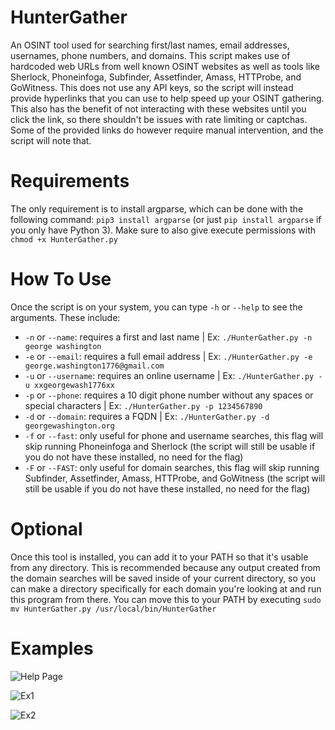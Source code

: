 # HunterGather
An OSINT tool used for searching first/last names, email addresses, usernames, phone numbers, and domains. This script makes use of hardcoded web URLs from well known OSINT websites as well as tools like Sherlock, Phoneinfoga, Subfinder, Assetfinder, Amass, HTTProbe, and GoWitness. This does not use any API keys, so the script will instead provide hyperlinks that you can use to help speed up your OSINT gathering. This also has the benefit of not interacting with these websites until you click the link, so there shouldn't be issues with rate limiting or captchas. Some of the provided links do however require manual intervention, and the script will note that.

# Requirements
The only requirement is to install argparse, which can be done with the following command: `pip3 install argparse` (or just `pip install argparse` if you only have Python 3). Make sure to also give execute permissions with `chmod +x HunterGather.py`

# How To Use
Once the script is on your system, you can type `-h` or `--help` to see the arguments. These include:
- `-n` or `--name`: requires a first and last name | Ex: `./HunterGather.py -n george washington`
- `-e` or `--email`: requires a full email address | Ex: `./HunterGather.py -e george.washington1776@gmail.com`
- `-u` or `--username`: requires an online username | Ex: `./HunterGather.py -u xxgeorgewash1776xx`
- `-p` or `--phone`: requires a 10 digit phone number without any spaces or special characters | Ex: `./HunterGather.py -p 1234567890`
- `-d` or `--domain`: requires a FQDN | Ex: `./HunterGather.py -d georgewashington.org`
- `-f` or `--fast`: only useful for phone and username searches, this flag will skip running Phoneinfoga and Sherlock (the script will still be usable if you do not have these installed, no need for the flag)
- `-F` or `--FAST`: only useful for domain searches, this flag will skip running Subfinder, Assetfinder, Amass, HTTProbe, and GoWitness (the script will still be usable if you do not have these installed, no need for the flag)

# Optional
Once this tool is installed, you can add it to your PATH so that it's usable from any directory. This is recommended because any output created from the domain searches will be saved inside of your current directory, so you can make a directory specifically for each domain you're looking at and run this program from there. You can move this to your PATH by executing `sudo mv HunterGather.py /usr/local/bin/HunterGather`

# Examples
![Help Page](https://user-images.githubusercontent.com/107446796/230802792-91d1b299-0db5-477b-92e4-c4ac02349f7a.png)

![Ex1](https://user-images.githubusercontent.com/107446796/230802807-ea2c3552-534e-4802-b6a8-3e8839767b3a.png)

![Ex2](https://user-images.githubusercontent.com/107446796/230802819-7be10fba-2be9-4f29-8bd9-b75a59549028.png)
